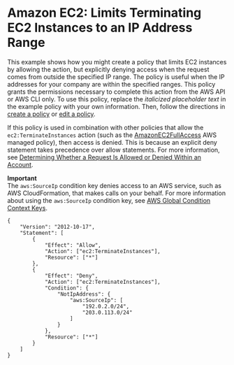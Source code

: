 # Amazon EC2: Limits Terminating EC2 Instances to an IP Address Range<a name="reference_policies_examples_ec2_terminate-ip"></a>

This example shows how you might create a policy that limits EC2 instances by allowing the action, but explicitly denying access when the request comes from outside the specified IP range\. The policy is useful when the IP addresses for your company are within the specified ranges\. This policy grants the permissions necessary to complete this action from the AWS API or AWS CLI only\. To use this policy, replace the *italicized placeholder text* in the example policy with your own information\. Then, follow the directions in [create a policy](access_policies_create.md) or [edit a policy](access_policies_manage-edit.md)\.

If this policy is used in combination with other policies that allow the `ec2:TerminateInstances` action \(such as the [AmazonEC2FullAccess](https://aws-iam-console-beta-dev2.integ.amazon.com/iam/home#policies/arn:aws:iam::aws:policy/AmazonEC2FullAccess) AWS managed policy\), then access is denied\. This is because an explicit deny statement takes precedence over allow statements\. For more information, see [Determining Whether a Request Is Allowed or Denied Within an Account](reference_policies_evaluation-logic.md#policy-eval-denyallow)\.

**Important**  
The `aws:SourceIp` condition key denies access to an AWS service, such as AWS CloudFormation, that makes calls on your behalf\. For more information about using the `aws:SourceIp` condition key, see [AWS Global Condition Context Keys](reference_policies_condition-keys.md)\.

```
{
    "Version": "2012-10-17",
    "Statement": [
        {
            "Effect": "Allow",
            "Action": ["ec2:TerminateInstances"],
            "Resource": ["*"]
        },
        {
            "Effect": "Deny",
            "Action": ["ec2:TerminateInstances"],
            "Condition": {
                "NotIpAddress": {
                    "aws:SourceIp": [
                        "192.0.2.0/24",
                        "203.0.113.0/24"
                    ]
                }
            },
            "Resource": ["*"]
        }
    ]
}
```
